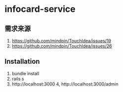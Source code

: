 # infocard-service

## 需求来源
1. https://github.com/mindpin/TouchIdea/issues/19
2. https://github.com/mindpin/TouchIdea/issues/26





## Installation

1. bundle install
2. rails s
3. http://localhost:3000
4, http://localhost:3000/admin